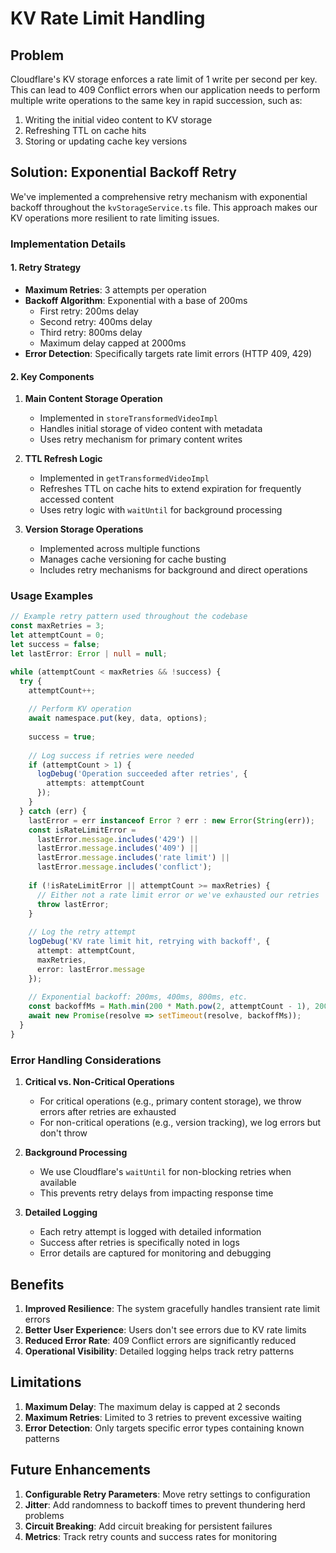 # KV Rate Limit Handling

## Problem

Cloudflare's KV storage enforces a rate limit of 1 write per second per key. This can lead to 409 Conflict errors when our application needs to perform multiple write operations to the same key in rapid succession, such as:

1. Writing the initial video content to KV storage
2. Refreshing TTL on cache hits
3. Storing or updating cache key versions

## Solution: Exponential Backoff Retry

We've implemented a comprehensive retry mechanism with exponential backoff throughout the `kvStorageService.ts` file. This approach makes our KV operations more resilient to rate limiting issues.

### Implementation Details

#### 1. Retry Strategy

- **Maximum Retries**: 3 attempts per operation
- **Backoff Algorithm**: Exponential with a base of 200ms
  - First retry: 200ms delay
  - Second retry: 400ms delay
  - Third retry: 800ms delay
  - Maximum delay capped at 2000ms
- **Error Detection**: Specifically targets rate limit errors (HTTP 409, 429)

#### 2. Key Components

1. **Main Content Storage Operation**
   - Implemented in `storeTransformedVideoImpl`
   - Handles initial storage of video content with metadata
   - Uses retry mechanism for primary content writes

2. **TTL Refresh Logic**
   - Implemented in `getTransformedVideoImpl`
   - Refreshes TTL on cache hits to extend expiration for frequently accessed content
   - Uses retry logic with `waitUntil` for background processing

3. **Version Storage Operations**
   - Implemented across multiple functions
   - Manages cache versioning for cache busting
   - Includes retry mechanisms for background and direct operations

### Usage Examples

```typescript
// Example retry pattern used throughout the codebase
const maxRetries = 3;
let attemptCount = 0;
let success = false;
let lastError: Error | null = null;

while (attemptCount < maxRetries && !success) {
  try {
    attemptCount++;
    
    // Perform KV operation
    await namespace.put(key, data, options);
    
    success = true;
    
    // Log success if retries were needed
    if (attemptCount > 1) {
      logDebug('Operation succeeded after retries', {
        attempts: attemptCount
      });
    }
  } catch (err) {
    lastError = err instanceof Error ? err : new Error(String(err));
    const isRateLimitError = 
      lastError.message.includes('429') || 
      lastError.message.includes('409') || 
      lastError.message.includes('rate limit') ||
      lastError.message.includes('conflict');
    
    if (!isRateLimitError || attemptCount >= maxRetries) {
      // Either not a rate limit error or we've exhausted our retries
      throw lastError;
    }
    
    // Log the retry attempt
    logDebug('KV rate limit hit, retrying with backoff', {
      attempt: attemptCount,
      maxRetries,
      error: lastError.message
    });
    
    // Exponential backoff: 200ms, 400ms, 800ms, etc.
    const backoffMs = Math.min(200 * Math.pow(2, attemptCount - 1), 2000);
    await new Promise(resolve => setTimeout(resolve, backoffMs));
  }
}
```

### Error Handling Considerations

1. **Critical vs. Non-Critical Operations**
   - For critical operations (e.g., primary content storage), we throw errors after retries are exhausted
   - For non-critical operations (e.g., version tracking), we log errors but don't throw

2. **Background Processing**
   - We use Cloudflare's `waitUntil` for non-blocking retries when available
   - This prevents retry delays from impacting response time

3. **Detailed Logging**
   - Each retry attempt is logged with detailed information
   - Success after retries is specifically noted in logs
   - Error details are captured for monitoring and debugging

## Benefits

1. **Improved Resilience**: The system gracefully handles transient rate limit errors
2. **Better User Experience**: Users don't see errors due to KV rate limits
3. **Reduced Error Rate**: 409 Conflict errors are significantly reduced
4. **Operational Visibility**: Detailed logging helps track retry patterns

## Limitations

1. **Maximum Delay**: The maximum delay is capped at 2 seconds
2. **Maximum Retries**: Limited to 3 retries to prevent excessive waiting
3. **Error Detection**: Only targets specific error types containing known patterns

## Future Enhancements

1. **Configurable Retry Parameters**: Move retry settings to configuration
2. **Jitter**: Add randomness to backoff times to prevent thundering herd problems
3. **Circuit Breaking**: Add circuit breaking for persistent failures
4. **Metrics**: Track retry counts and success rates for monitoring